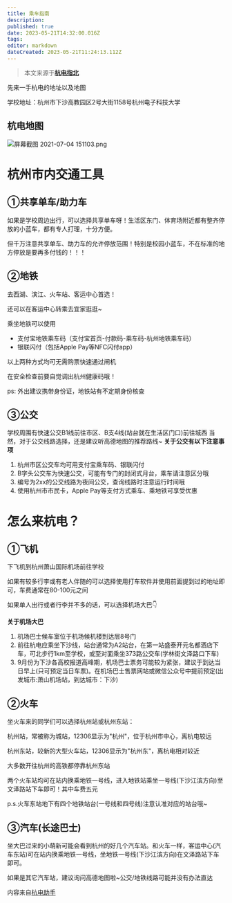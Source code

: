 ```yaml
---
title: 乘车指南
description: 
published: true
date: 2023-05-21T14:32:00.016Z
tags: 
editor: markdown
dateCreated: 2023-05-21T11:24:13.112Z
---
```


> 本文来源于[**杭电指北**](https://www.yuque.com/hduer/guide)

先来一手杭电的地址以及地图

学校地址：杭州市下沙高教园区2号大街1158号杭州电子科技大学

## 杭电地图

![屏幕截图 2021-07-04 151103.png](https://cdn.nlark.com/yuque/0/2021/png/21545052/1625382706553-94886f90-a4fe-46d9-a263-d4c1fd0186fb.png#clientId=uc89f420d-bcf7-4&from=drop&id=u7b659b25&originHeight=617&originWidth=611&originalType=binary&ratio=1&rotation=0&showTitle=false&size=264585&status=done&style=none&taskId=ubc0758af-3839-49a6-ac68-6e18ba6767c&title=)

# 杭州市内交通工具

## ①共享单车/助力车

如果是学校周边出行，可以选择共享单车呀！生活区东门、体育场附近都有整齐停放的小蓝车，都有专人打理，十分方便。

但千万注意共享单车、助力车的允许停放范围！特别是校园小蓝车，不在标准的地方停放是要再多付钱的！！！

## ②地铁

去西湖、滨江、火车站、客运中心首选！

还可以在客运中心转乘去宜家逛逛~

乘坐地铁可以使用

- 支付宝地铁乘车码（支付宝首页-付款码-乘车码-杭州地铁乘车码）
- 银联闪付（包括Apple Pay等NFC闪付app）

以上两种方式均可无需购票快速通过闸机

在安全检查前要自觉调出杭州健康码哦！

ps: 外出建议携带身份证，地铁站有不定期身份核查

## ③公交

学校周围有快速公交B1线前往市区、B支4线(站台就在生活区门口)前往城西
当然，对于公交线路选择，还是建议听高德地图的推荐路线~
**关于公交有以下注意事项**
1. 杭州市区公交车均可用支付宝乘车码、银联闪付
2. B字头公交车为快速公交，可能有专门的封闭式月台，乘车请注意区分哦
3. 编号为2xx的公交线路为夜间公交，查询线路时注意运行时间哦
4. 使用杭州市市民卡，Apple Pay等支付方式乘车、乘地铁可享受优惠

# 怎么来杭电？

## ①飞机

下飞机到杭州萧山国际机场前往学校

如果有较多行李或有老人伴随的可以选择使用打车软件并使用前面提到过的地址即可，车费通常在80-100元之间

如果单人出行或者行李并不多的话，可以选择机场大巴👇

**关于机场大巴**

1. 机场巴士候车室位于机场候机楼到达层8号门
2. 前往杭电应乘坐下沙线，站台通常为A2站台，在第一站盛泰开元名都酒店下车，可北步行1km至学校，或至对面乘坐373路公交车(学林街文泽路口下车)
3. 9月份为下沙各高校报道高峰期，机场巴士票务可能较为紧张，建议于到达当日早上(只可预定当日车票)。在机场巴士售票网站或微信公众号中提前预定(出发城市:萧山机场站，到达城市：下沙)

## ②火车

坐火车来的同学们可以选择杭州站或杭州东站：

杭州站，常被称为城站，12306显示为"杭州"，位于杭州市中心，离杭电较远

杭州东站，较新的大型火车站，12306显示为"杭州东"，离杭电相对较近

大多数开往杭州的高铁都停靠杭州东站

两个火车站均可在站内换乘地铁一号线，进入地铁站乘坐一号线(下沙江滨方向)至文泽路站下车即可！其中车费五元

p.s.火车东站地下有四个地铁站台(一号线和四号线)注意认准对应的站台哦~

## ③汽车(长途巴士)

坐大巴过来的小萌新可能会看到杭州的好几个汽车站。和火车一样，客运中心(汽车东站)可在站内换乘地铁一号线，坐地铁一号线(下沙江滨方向)在文泽路站下车即可。

如果是其它汽车站，建议询问高德地图啦~公交/地铁线路可能并没有办法直达

内容来自[杭电助手](https://mp.weixin.qq.com/s?__biz=MjM5NDQ5MDAyMQ==&mid=2652819960&idx=2&sn=3206dc9dd99618e98bdf87de327757d0&chksm=bd6c82328a1b0b24c8129b68c13d0aa53a7d3d2044d6308067563e84d0cbdfc486582873476b&mpshare=1&scene=23&srcid=0704pf65hTSpnHDc8Fk4iJOk&sharer_sharetime=1625382157869&sharer_shareid=582beb2ce6ae6e0b382059a245df0c90#rd)
